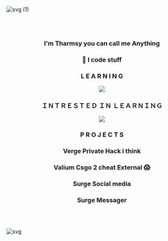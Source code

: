 ![svg (1)](https://github.com/EpicCatto/EpicCatto/assets/72650902/96c1309e-d384-4a93-8723-89c78e24d79a)

<br><br>

<h3 align="center">I'm Tharmsy you can call me Anything</h3>
<h3 align="center">👋 I code stuff</h3>


<div align="center">
  
</div>

<h3 align="center">L E A R N I N G</h3>
<p align="center">
  <a href="https://skillicons.dev">
    <img src="https://skillicons.dev/icons?i=java,html,css,js,typescript,nodejs,react,cpp,cs,nextjs,express,mongodb&perline=12" />
  </a>
</p>

<h3 align="center">ＩＮＴＲＥＳＴＥＤ ＩＮ ＬＥＡＲＮＩＮＧ</h3>
<p align="center">
  <a href="https://skillicons.dev">
    <img src="https://skillicons.dev/icons?i=go,tensorflow,kotlin,c,lua,docker,rust,dotnet,svelte,wasm&perline=12" />
  </a>
</p>

<h3 align="center">P R O J E C T S</h3>
<h3 align="center">Verge Private Hack i think</h3>
<h3 align="center">Valium Csgo 2 cheat External 😱</h3>
<h3 align="center">Surge Social media</h3>
<h3 align="center">Surge Messager</h3>

<br><br>

![svg](https://github.com/EpicCatto/EpicCatto/assets/72650902/6040ba6a-9591-47a5-95fe-1c322597eba0)
